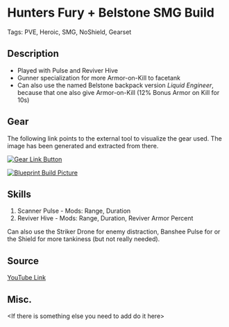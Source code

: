 # Hunters Fury + Belstone SMG Build

Tags: PVE, Heroic, SMG, NoShield, Gearset

## Description

* Played with Pulse and Reviver Hive
* Gunner specialization for more Armor-on-Kill to facetank
* Can also use the named Belstone backpack version *Liquid Engineer*, because that one also give Armor-on-Kill
(12% Bonus Armor on Kill for 10s)

## Gear
The following link points to the external tool to visualize the gear used.
The image has been generated and extracted from there.

[![Gear Link Button]({{site.baseurl}}/assets/images/gear-button.png)](https://mxswat.github.io/mx-division-builds/#/CwBgtAzG4Ixn5HWgLmAdjAVjJgTPGAJyZKIpbg76EQBsyZKMUUsjH5okyCnjKCER7synZkTg5gADngQCLYPKgscTPBEwxlYugzEhmeA9lL8mdIA)

[![Blueprint Build Picture]({{site.baseurl}}/assets/images/HuntersFury-SMG-Belstone.png)]({{site.baseurl}}/assets/images/HuntersFury-SMG-Belstone.png)

## Skills
1. Scanner Pulse - Mods: Range, Duration
2. Reviver Hive  - Mods: Range, Duration, Reviver Armor Percent

Can also use the Striker Drone for enemy distraction, Banshee Pulse for  or the Shield for more tankiness (but not really needed).

## Source

[YouTube Link](https://youtu.be/_lU2GHQDv0Q)

## Misc.
\<If there is something else you need to add do it here>